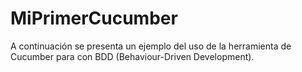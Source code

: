 # MiPrimerCucumber

A continuación se presenta un ejemplo del uso de la herramienta
de Cucumber para con BDD (Behaviour-Driven Development).
